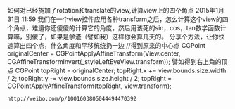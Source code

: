 如何对已经施加了rotation和translate的view,计算view上的四个角点
2015年1月31日 11:59
我们在一个view控件应用各种transform之后，怎么计算这个view的四个角点，难道你还傻傻的计算它的角度，然后用该死的sin，cos，tan数学函数计算嘛，别傻了，如果是学渣（譬如我）这样你会算几天的。
分享个方法，让你快速算出四个点，什么角度和平移统统扔一边
//得到原来的中心点
 CGPoint originalCenter = CGPointApplyAffineTransform(View.center,
                          CGAffineTransformInvert(_styleLeftEyeView.transform));
譬如得到右上角的顶点
    CGPoint topRight = originalCenter;
    topRight.x += view.bounds.size.width / 2;
    topRight.y -= view.bounds.size.height / 2;
    topRight = CGPointApplyAffineTransform(topRight, view.transform);
    
    http://weibo.com/p/1001603805044494470392